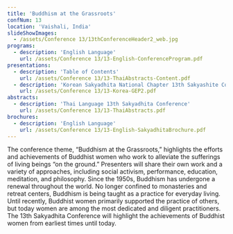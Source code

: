 ```yaml
---
title: 'Buddhism at the Grassroots'
confNum: 13
location: 'Vaishali, India'
slideShowImages:
  - /assets/Conference 13/13thConferenceHeader2_web.jpg
programs:
  - description: 'English Language'
    url: /assets/Conference 13/13-English-ConferenceProgram.pdf
presentations:
  - description: 'Table of Contents'
    url: /assets/Conference 13/13-ThaiAbstracts-Content.pdf
  - description: 'Korean Sakyadhita National Chapter 13th Sakyashite Conference Slideshow'
    url: /assets/Conference 13/13-Korea-GEP2.pdf
abstracts:
  - description: 'Thai Language 13th Sakyadhita Conference'
    url: /assets/Conference 13/13-ThaiAbstracts.pdf
brochures:
  - description: 'English Language'
    url: /assets/Conference 13/13-English-SakyadhitaBrochure.pdf
---
```


The conference theme, &ldquo;Buddhism at the Grassroots,&rdquo; highlights the efforts and achievements of Buddhist women who work to alleviate the sufferings of living beings &ldquo;on the ground.&rdquo; Presenters will share their own work and a variety of approaches, including social activism, performance, education, meditation, and philosophy. Since the 1950s, Buddhism has undergone a renewal throughout the world. No longer confined to monasteries and retreat centers, Buddhism is being taught as a practice for everyday living. Until recently, Buddhist women primarily supported the practice of others, but today women are among the most dedicated and diligent practitioners. The 13th Sakyadhita Conference will highlight the achievements of Buddhist women from earliest times until today.
